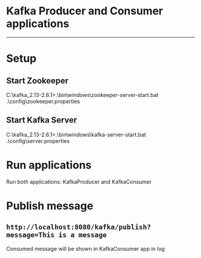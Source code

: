 # Kafka Producer and Consumer applications
---
# Setup
## Start Zookeeper
C:\kafka_2.13-2.6.1>.\bin\windows\zookeeper-server-start.bat .\config\zookeeper.properties
## Start Kafka Server
C:\kafka_2.13-2.6.1>.\bin\windows\kafka-server-start.bat .\config\server.properties
# Run applications
Run both applications: KafkaProducer and KafkaConsumer
# Publish message
`http://localhost:8080/kafka/publish?message=This is a message`
---
Consumed message will be shown in KafkaConsumer app in log

